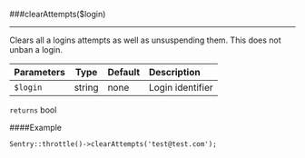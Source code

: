 <a id="clearAttempts"></a>
###clearAttempts($login)

----------

Clears all a logins attempts as well as unsuspending them. This does not unban a login.

Parameters                   | Type            | Default       | Description
:--------------------------- | :-------------: | :------------ | :--------------
`$login`                     | string          | none          | Login identifier

`returns` bool

####Example

	Sentry::throttle()->clearAttempts('test@test.com');